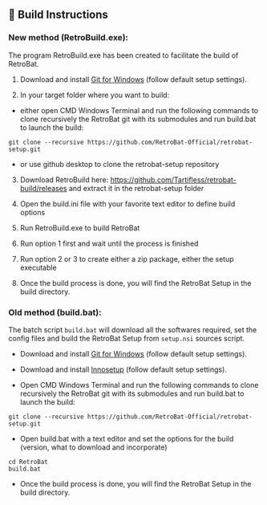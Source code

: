 ## 🧰 Build Instructions

<!--<img src="https://www.retrobat.ovh/img/under-construction.png" width="240" alt="under-construction" class="center">-->

### New method (RetroBuild.exe):

The program RetroBuild.exe has been created to facilitate the build of RetroBat.

1) Download and install [Git for Windows](https://gitforwindows.org/) (follow default setup settings).

2) In your target folder where you want to build:
- either open CMD Windows Terminal and run the following commands to clone recursively the RetroBat git with its submodules and run build.bat to launch the build:
```
git clone --recursive https://github.com/RetroBat-Official/retrobat-setup.git
```
- or use github desktop to clone the retrobat-setup repository

3) Download RetroBuild here: https://github.com/Tartifless/retrobat-build/releases and extract it in the retrobat-setup folder

4) Open the build.ini file with your favorite text editor to define build options

5) Run RetroBuild.exe to build RetroBat

6) Run option 1 first and wait until the process is finished

7) Run option 2 or 3 to create either a zip package, either the setup executable
   
8) Once the build process is done, you will find the RetroBat Setup in the build directory.

<!--<img src="https://www.retrobat.ovh/img/under-construction.png" width="240" alt="under-construction" class="center">-->

### Old method (build.bat):

The batch script `build.bat` will download all the softwares required, set the config files and build the RetroBat Setup from `setup.nsi` sources script.

- Download and install [Git for Windows](https://gitforwindows.org/) (follow default setup settings).
  
- Download and install [Innosetup](https://jrsoftware.org/isdl.php) (follow default setup settings).

- Open CMD Windows Terminal and run the following commands to clone recursively the RetroBat git with its submodules and run build.bat to launch the build:
```
git clone --recursive https://github.com/RetroBat-Official/retrobat-setup.git
```
- Open build.bat with a text editor and set the options for the build (version, what to download and incorporate)
```
cd RetroBat
build.bat
```
- Once the build process is done, you will find the RetroBat Setup in the build directory.
